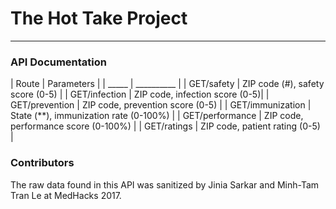 # The Hot Take Project
***

### API Documentation

| Route | Parameters |
| _____ | __________ |
| GET/safety | ZIP code (#), safety score (0-5) |
| GET/infection | ZIP code, infection score (0-5)|
| GET/prevention | ZIP code, prevention score (0-5) |
| GET/immunization | State (**), immunization rate (0-100%) |
| GET/performance | ZIP code, performance score (0-100%) |
| GET/ratings | ZIP code, patient rating (0-5) |


### Contributors

The raw data found in this API was sanitized by Jinia Sarkar and Minh-Tam Tran Le at MedHacks 2017.